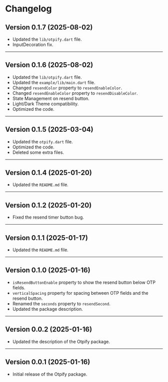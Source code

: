 # Changelog

## Version 0.1.7 (2025-08-02)
- Updated the `lib/otpify.dart` file.
- InputDecoration fix.

---

## Version 0.1.6 (2025-08-02)
- Updated the `lib/otpify.dart` file.
- Updated the `example/lib/main.dart` file.
- Changed `resendColor` property to `resendEnableColor`.
- Changed `resendEnableColor` property to `resendDisableColor`.
- State Management on resend button.
- Light/Dark Theme compatibility.
- Optimized the code.

---

## Version 0.1.5 (2025-03-04)
- Updated the `otpify.dart` file.
- Optimized the code.
- Deleted some extra files.

---

## Version 0.1.4 (2025-01-20)
- Updated the `README.md` file.

---

## Version 0.1.2 (2025-01-20)
- Fixed the resend timer button bug.

---

## Version 0.1.1 (2025-01-17)
- Updated the `README.md` file.

---

## Version 0.1.0 (2025-01-16)
- `isResendButtonEnable` property to show the resend button below OTP fields.
- `verticalSpacing` property for spacing between OTP fields and the resend button.
- Renamed the `seconds` property to `resendSecond`.
- Updated the package description.

---

## Version 0.0.2 (2025-01-16)
- Updated the description of the Otpify package.

---

## Version 0.0.1 (2025-01-16)
- Initial release of the Otpify package.
